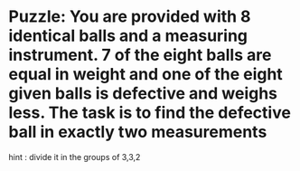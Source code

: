 # Puzzle: You are provided with 8 identical balls and a measuring instrument. 7 of the eight balls are equal in weight and one of the eight given balls is defective and weighs less. The task is to find the defective ball in exactly two measurements

hint : divide it in the groups of 3,3,2
